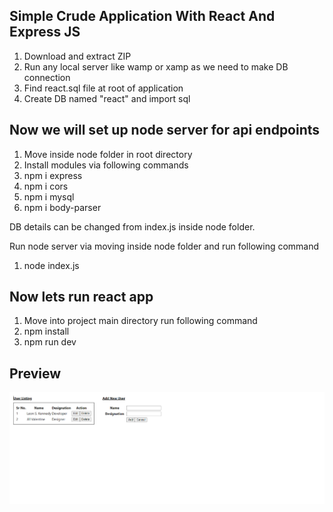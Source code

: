 ## Simple Crude Application With React And Express JS

1. Download and extract ZIP
2. Run any local server like wamp or xamp as we need to make DB connection
3. Find react.sql file at root of application
4. Create DB named "react" and import sql

## Now we will set up node server for api endpoints

1. Move inside node folder in root directory
2. Install modules via following commands
3. npm i express
4. npm i cors
5. npm i mysql
6. npm i body-parser

DB details can be changed from index.js inside node folder. 

Run node server via moving inside node folder and run following command
1. node index.js

## Now lets run react app

1. Move into project main directory run following command
2. npm install
3. npm run dev 

## Preview

![Screenshot](screenshot.png)

